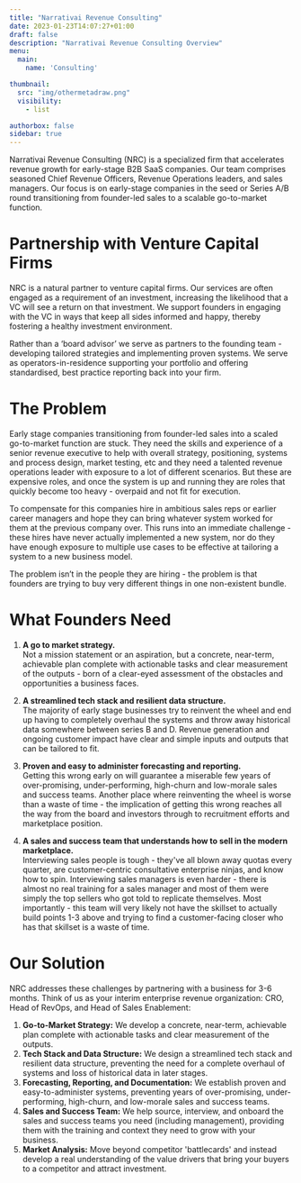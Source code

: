 ```yaml
---
title: "Narrativai Revenue Consulting"
date: 2023-01-23T14:07:27+01:00
draft: false
description: "Narrativai Revenue Consulting Overview"
menu: 
  main:
    name: 'Consulting'

thumbnail:
  src: "img/othermetadraw.png"
  visibility:
    - list

authorbox: false
sidebar: true
---
```

Narrativai Revenue Consulting (NRC) is a specialized firm that accelerates revenue growth for early-stage B2B SaaS companies. Our team comprises seasoned Chief Revenue Officers, Revenue Operations leaders, and sales managers. Our focus is on early-stage companies in the seed or Series A/B round transitioning from founder-led sales to a scalable go-to-market function.

<!--more-->

# Partnership with Venture Capital Firms
NRC is a natural partner to venture capital firms. Our services are often engaged as a requirement of an investment, increasing the likelihood that a VC will see a return on that investment. We support founders in engaging with the VC in ways that keep all sides informed and happy, thereby fostering a healthy investment environment.

Rather than a ‘board advisor’ we serve as partners to the founding team - developing tailored strategies and implementing proven systems. We serve as operators-in-residence supporting your portfolio and offering standardised, best practice reporting back into your firm.

# The Problem
Early stage companies transitioning from founder-led sales into a scaled go-to-market function are stuck. They need the skills and experience of a senior revenue executive to help with overall strategy, positioning, systems and process design, market testing, etc and they need a talented revenue operations leader with exposure to a lot of different scenarios. But these are expensive roles, and once the system is up and running they are roles that quickly become too heavy - overpaid and not fit for execution.

To compensate for this companies hire in ambitious sales reps or earlier career managers and hope they can bring whatever system worked for them at the previous company over. This runs into an immediate challenge - these hires have never actually implemented a new system, nor do they have enough exposure to multiple use cases to be effective at tailoring a system to a new business model.

The problem isn’t in the people they are hiring - the problem is that founders are trying to buy very different things in one non-existent bundle.

# What Founders Need
1. **A go to market strategy.**  
Not a mission statement or an aspiration, but a concrete, near-term, achievable plan complete with actionable tasks and clear measurement of the outputs - born of a clear-eyed assessment of the obstacles and opportunities a business faces.

2. **A streamlined tech stack and resilient data structure.**  
The majority of early stage businesses try to reinvent the wheel and end up having to completely overhaul the systems and throw away historical data somewhere between series B and D. Revenue generation and ongoing customer impact have clear and simple inputs and outputs that can be tailored to fit.

3. **Proven and easy to administer forecasting and reporting.**  
Getting this wrong early on will guarantee a miserable few years of over-promising, under-performing, high-churn and low-morale sales and success teams. Another place where reinventing the wheel is worse than a waste of time - the implication of getting this wrong reaches all the way from the board and investors through to recruitment efforts and marketplace position.

4. **A sales and success team that understands how to sell in the modern marketplace.**  
Interviewing sales people is tough - they've all blown away quotas every quarter, are customer-centric consultative enterprise ninjas, and know how to spin. Interviewing sales managers is even harder - there is almost no real training for a sales manager and most of them were simply the top sellers who got told to replicate themselves. Most importantly - this team will very likely not have the skillset to actually build points 1-3 above and trying to find a customer-facing closer who has that skillset is a waste of time. 

# Our Solution
NRC addresses these challenges by partnering with a business for 3-6 months. Think of us as your interim enterprise revenue organization: CRO, Head of RevOps, and Head of Sales Enablement:
1. **Go-to-Market Strategy:** We develop a concrete, near-term, achievable plan complete with actionable tasks and clear measurement of the outputs.
2. **Tech Stack and Data Structure:** We design a streamlined tech stack and resilient data structure, preventing the need for a complete overhaul of systems and loss of historical data in later stages.
3. **Forecasting, Reporting, and Documentation:** We establish proven and easy-to-administer systems, preventing years of over-promising, under-performing, high-churn, and low-morale sales and success teams.
4. **Sales and Success Team:** We help source, interview, and onboard the sales and success teams you need (including management), providing them with the training and context they need to grow with your business.
5. **Market Analysis:** Move beyond competitor 'battlecards' and instead develop a real understanding of the value drivers that bring your buyers to a competitor and attract investment.




